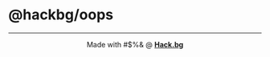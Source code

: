 # @hackbg/oops

<div align="center">

---

Made with #$%& @ [**Hack.bg**](https://foss.hack.bg)

</div>
